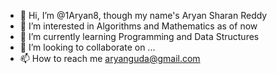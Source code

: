 - 👋 Hi, I’m @1Aryan8, though my name's Aryan Sharan Reddy
- 👀 I’m interested in Algorithms and Mathematics as of now
- 🌱 I’m currently learning Programming and Data Structures
- 💞️ I’m looking to collaborate on ...
- 📫 How to reach me aryanguda@gmail.com

<!---
1Aryan8/1Aryan8 is a ✨ special ✨ repository because its `README.md` (this file) appears on your GitHub profile.
You can click the Preview link to take a look at your changes.
--->
